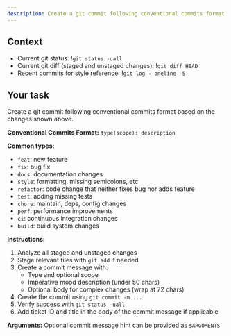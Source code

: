 ```yaml
---
description: Create a git commit following conventional commits format
---
```


## Context

- Current git status: !`git status -uall`
- Current git diff (staged and unstaged changes): !`git diff HEAD`
- Recent commits for style reference: !`git log --oneline -5`

## Your task

Create a git commit following conventional commits format based on the changes shown above.

**Conventional Commits Format:**
`type(scope): description`

**Common types:**
- `feat`: new feature
- `fix`: bug fix
- `docs`: documentation changes
- `style`: formatting, missing semicolons, etc
- `refactor`: code change that neither fixes bug nor adds feature
- `test`: adding missing tests
- `chore`: maintain, deps, config changes
- `perf`: performance improvements
- `ci`: continuous integration changes
- `build`: build system changes

**Instructions:**
1. Analyze all staged and unstaged changes
2. Stage relevant files with `git add` if needed
3. Create a commit message with:
   - Type and optional scope
   - Imperative mood description (under 50 chars)
   - Optional body for complex changes (wrap at 72 chars)
4. Create the commit using `git commit -m ...`
5. Verify success with `git status -uall`
6. Add ticket ID and title in the body of the commit message if applicable

**Arguments:** Optional commit message hint can be provided as `$ARGUMENTS`